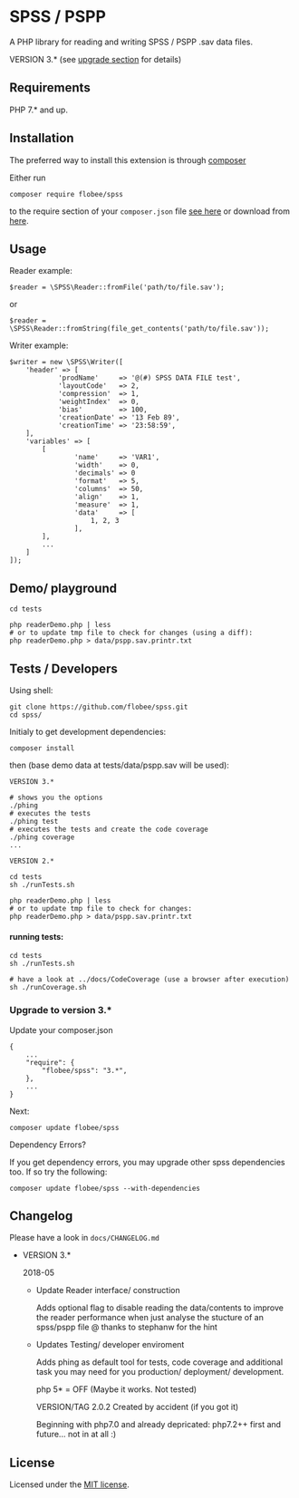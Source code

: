 # SPSS / PSPP

A PHP library for reading and writing SPSS / PSPP .sav data files.

VERSION 3.* (see [upgrade section](#upgrade-to-version-3) for details)


## Requirements

PHP 7.* and up.

## Installation

The preferred way to install this extension is through [composer](http://getcomposer.org/download/)

Either run

    composer require flobee/spss

to the require section of your `composer.json` file [see here](https://packagist.org/packages/flobee/spss) 
or download from [here](https://github.com/flobee/spss/releases).


## Usage

Reader example:

    $reader = \SPSS\Reader::fromFile('path/to/file.sav');

or

    $reader = \SPSS\Reader::fromString(file_get_contents('path/to/file.sav'));


Writer example:

    $writer = new \SPSS\Writer([
        'header' => [
                'prodName'     => '@(#) SPSS DATA FILE test',
                'layoutCode'   => 2,
                'compression'  => 1,
                'weightIndex'  => 0,
                'bias'         => 100,
                'creationDate' => '13 Feb 89',
                'creationTime' => '23:58:59',
        ],
        'variables' => [
            [
                    'name'     => 'VAR1',
                    'width'    => 0,
                    'decimals' => 0
                    'format'   => 5,
                    'columns'  => 50,
                    'align'    => 1,
                    'measure'  => 1,
                    'data'     => [
                        1, 2, 3
                    ],
            ],
            ...
        ]
    ]);


## Demo/ playground

    cd tests

    php readerDemo.php | less
    # or to update tmp file to check for changes (using a diff):
    php readerDemo.php > data/pspp.sav.printr.txt


## Tests / Developers

Using shell:

    git clone https://github.com/flobee/spss.git
    cd spss/

Initialy to get development dependencies:
    
    composer install

then (base demo data at tests/data/pspp.sav will be used):

    VERSION 3.*

    # shows you the options
    ./phing 
    # executes the tests
    ./phing test
    # executes the tests and create the code coverage
    ./phing coverage
    ...

    VERSION 2.*

    cd tests 
    sh ./runTests.sh

    php readerDemo.php | less
    # or to update tmp file to check for changes:
    php readerDemo.php > data/pspp.sav.printr.txt


#### running tests:

    cd tests
    sh ./runTests.sh
    
    # have a look at ../docs/CodeCoverage (use a browser after execution)
    sh ./runCoverage.sh


### Upgrade to version 3.*

Update your composer.json

    {
        ...
        "require": {
            "flobee/spss": "3.*",
        },
        ...
    }

Next:

    composer update flobee/spss

Dependency Errors?

If you get dependency errors, you may upgrade other spss dependencies too. 
If so try the following:

    composer update flobee/spss --with-dependencies


## Changelog

Please have a look in `docs/CHANGELOG.md`

- VERSION 3.*

    2018-05
    - Update Reader interface/ construction

      Adds optional flag to disable reading the data/contents to improve the 
      reader performance when just analyse the stucture of an spss/pspp file
      @ thanks to stephanw for the hint

    - Updates Testing/ developer enviroment

      Adds phing as default tool for tests, code coverage and additional task
      you may need for you production/ deployment/ development.

      php 5* = OFF (Maybe it works. Not tested)

      VERSION/TAG 2.0.2 Created by accident (if you got it)

      Beginning with php7.0 and already depricated: php7.2++ first and future...
      not in at all :)
 

## License
Licensed under the [MIT license](http://opensource.org/licenses/MIT).
